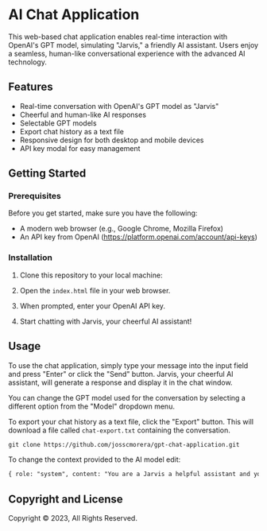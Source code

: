 # AI Chat Application

This web-based chat application enables real-time interaction with OpenAI's GPT model, simulating "Jarvis," a friendly AI assistant. Users enjoy a seamless, human-like conversational experience with the advanced AI technology.

## Features

- Real-time conversation with OpenAI's GPT model as "Jarvis"
- Cheerful and human-like AI responses
- Selectable GPT models
- Export chat history as a text file
- Responsive design for both desktop and mobile devices
- API key modal for easy management

## Getting Started

### Prerequisites

Before you get started, make sure you have the following:

- A modern web browser (e.g., Google Chrome, Mozilla Firefox)
- An API key from OpenAI (https://platform.openai.com/account/api-keys)

### Installation

1. Clone this repository to your local machine:

2. Open the `index.html` file in your web browser.

3. When prompted, enter your OpenAI API key.

4. Start chatting with Jarvis, your cheerful AI assistant!

## Usage

To use the chat application, simply type your message into the input field and press "Enter" or click the "Send" button. Jarvis, your cheerful AI assistant, will generate a response and display it in the chat window.

You can change the GPT model used for the conversation by selecting a different option from the "Model" dropdown menu.

To export your chat history as a text file, click the "Export" button. This will download a file called `chat-export.txt` containing the conversation.

```html
git clone https://github.com/josscmorera/gpt-chat-application.git
```

To change the context provided to the AI model edit:

```html
{ role: "system", content: "You are a Jarvis a helpful assistant and you will answer ina very human cheerful way." }
```

## Copyright and License

Copyright © 2023, All Rights Reserved.
